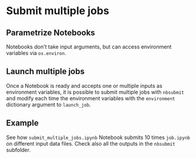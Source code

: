# Submit multiple jobs

## Parametrize Notebooks

Notebooks don't take input arguments, but can access environment variables via `os.environ`.

## Launch multiple jobs

Once a Notebook is ready and accepts one or multiple inputs as environment variables, it is
possible to submit multiple jobs with `nbsubmit` and modify each time the environment
variables with the `environment` dictionary argument to `launch_job`.

## Example

See how `submit_multiple_jobs.ipynb` Notebook submits 10 times `job.ipynb` on different
input data files.
Check also all the outputs in the `nbsubmit` subfolder.
